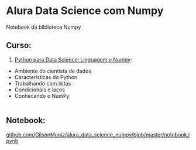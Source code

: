 # Alura Data Science com Numpy
Notebook da biblioteca Numpy

## Curso:
1. [Python para Data Science: Linguagem e Numpy](cursos.alura.com.br/certificate/2d8a3858-54bf-413d-899a-f86101464542):
- Ambiente do cientista de dados
- Características do Python
- Trabalhando com listas
- Condicionais e laços
- Conhecendo o NumPy
<br><br>

## Notebook:
[github.com/GilsonMuniz/alura_data_science_numpy/blob/master/notebook.ipynb](github.com/GilsonMuniz/alura_data_science_numpy/blob/master/notebook.ipynb)
